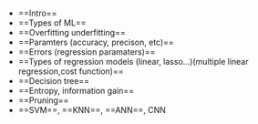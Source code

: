 - ==Intro==
- ==Types  of ML==
- ==Overfitting underfitting==
- ==Paramters (accuracy, precison, etc)==
- ==Errors (regression paramaters)==
- ==Types of regression models (linear, lasso...)(multiple linear regression,cost function)==
- ==Decision tree==
- ==Entropy, information gain==
- ==Pruning==
- ==SVM==, ==KNN==, ==ANN==, CNN 